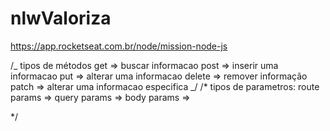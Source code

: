 # nlwValoriza

https://app.rocketseat.com.br/node/mission-node-js

/_ tipos de métodos
get => buscar informacao
post => inserir uma informacao
put => alterar uma informacao
delete => remover informação
patch => alterar uma informacao especifica
_/
/\* tipos de parametros:
route params =>
query params =>
body params =>

\*/
